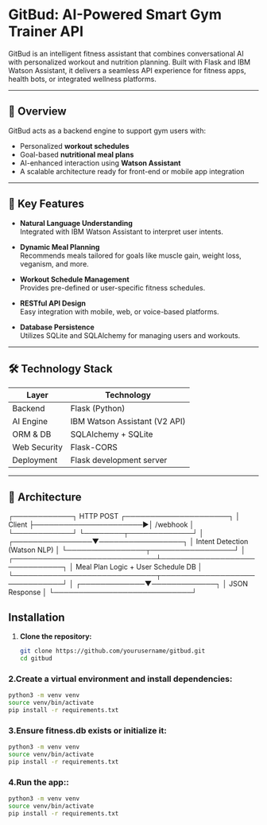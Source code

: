 # GitBud: AI-Powered Smart Gym Trainer API

GitBud is an intelligent fitness assistant that combines conversational AI with personalized workout and nutrition planning. Built with Flask and IBM Watson Assistant, it delivers a seamless API experience for fitness apps, health bots, or integrated wellness platforms.

---

## 🚀 Overview

GitBud acts as a backend engine to support gym users with:

- Personalized **workout schedules**
- Goal-based **nutritional meal plans**
- AI-enhanced interaction using **Watson Assistant**
- A scalable architecture ready for front-end or mobile app integration

---

## 🧠 Key Features

- **Natural Language Understanding**  
  Integrated with IBM Watson Assistant to interpret user intents.

- **Dynamic Meal Planning**  
  Recommends meals tailored for goals like muscle gain, weight loss, veganism, and more.

- **Workout Schedule Management**  
  Provides pre-defined or user-specific fitness schedules.

- **RESTful API Design**  
  Easy integration with mobile, web, or voice-based platforms.

- **Database Persistence**  
  Utilizes SQLite and SQLAlchemy for managing users and workouts.

---

## 🛠️ Technology Stack

| Layer        | Technology                  |
|--------------|------------------------------|
| Backend      | Flask (Python)               |
| AI Engine    | IBM Watson Assistant (V2 API)|
| ORM & DB     | SQLAlchemy + SQLite          |
| Web Security | Flask-CORS                   |
| Deployment   | Flask development server     |

---

## 🧩 Architecture

┌────────────┐ HTTP POST ┌─────────────────────┐
│ Client ├──────────────────────►│ /webhook │
└────────────┘ └────────┬─────────────┘
│
┌────────────────▼─────────────────┐
│ Intent Detection (Watson NLP) │
└────────────────┬─────────────────┘
│
┌─────────────────────────────┴──────────────────────────────┐
│ Meal Plan Logic + User Schedule DB │
└─────────────────────────────┬──────────────────────────────┘
│
┌─────────────▼─────────────┐
│ JSON Response │
└────────────────────────────┘

## Installation

1. **Clone the repository:**
   ```bash
   git clone https://github.com/yourusername/gitbud.git
   cd gitbud
    ```
### 2.Create a virtual environment and install dependencies:
   ```bash
  python3 -m venv venv
  source venv/bin/activate
  pip install -r requirements.txt

   ```
### 3.Ensure fitness.db exists or initialize it:
   ```bash
  python3 -m venv venv
  source venv/bin/activate
  pip install -r requirements.txt

   ```
### 4.Run the app::
   ```bash
  python3 -m venv venv
  source venv/bin/activate
  pip install -r requirements.txt

   ```
